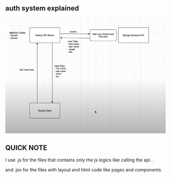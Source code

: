 ## auth system explained

<img src="images/auth.png"/>

## QUICK NOTE

I use .js for the files that contains only the js logics like calling the api .<br>

and .jsx for the files with layout and html code like pages and components.
